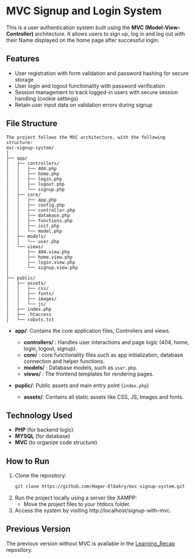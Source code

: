 # MVC Signup and Login System

This is a user authentication system built using the **MVC (Model-View-Controller)** architecture. It allows users to sign up, log in and log out with their Name displayed on the home page after successful login.

## Features

- User registration with form validation and password hashing for secure storage
- User login and logout functionality with password verification
- Session management to track logged-in users with secure session handling (cookie settings)
- Retain user input data on validation errors during signup

## File Structure

```
The project follows the MVC architecture, with the following structure:
mvc-signup-system/
│
├── app/
│   ├── controllers/
│   │   ├── 404.php
│   │   ├── home.php
│   │   ├── login.php
│   │   ├── logout.php
│   │   └── signup.php
│   ├── core/
│   │   ├── app.php
│   │   ├── config.php
│   │   ├── controller.php
│   │   ├── database.php
│   │   ├── functions.php
│   │   ├── init.php
│   │   └── model.php
│   ├── models/
│   │   └── user.php
│   └── views/
│       ├── 404.view.php
│       ├── home.view.php
│       ├── login.view.php
│       └── signup.view.php
│
├── public/
│   ├── assets/
│   │   ├── css/
│   │   ├── fonts/
│   │   ├── images/
│   │   └── js/
│   ├── index.php
│   ├── .htaccess
│   └── robots.txt
```

- **app/**: Contains the core application files, Controllers and views.
  - **controllers/** : Handles user interactions and page logic (404, home, login, logout, signup).
  - **core/** : core functionality files such as app initialization, database connection and helper functions.
  - **models/** : Database models, such as `user.php`.
  - **views/** : The frontend templates for rendering pages.

- **puplic/**: Public assets and main entry point (`index.php`)
  - **assets/**: Contains all static assets like CSS, JS, Images and fonts.


## Technology Used

  - **PHP** (for backend logic)
  - **MYSQL** (for database)
  - **MVC** (to organize code structure)
 
## How to Run

1. Clone the repository:
   ```bash
   git clone https://github.com/Hagar-Elbakry/mvc-signup-system.git
2. Run the project locally using a server like XAMPP:
     - Move the project files to your htdocs folder.
3. Access the system by visiting http://localhost/signup-with-mvc.

## Previous Version

  The previous version without MVC is available in the [Learning_Recap](https://github.com/Hagar-Elbakry/Learning_Recap) repository.
